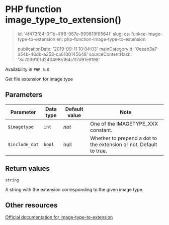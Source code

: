 PHP function image_type_to_extension()
======================================

> id: '4f473f84-0f1b-41f8-987e-999819f8564f'
> slug:
> 	cs: funkce-image-type-to-extension
> 	en: php-function-image-type-to-extension
> 
> publicationDate: '2019-09-11 10:04:03'
> mainCategoryId: '0eeab3a7-a54b-46db-a253-ca6100145648'
> sourceContentHash: '3c7039101d2404985164c117d91e9198'

Availability in `PHP 5.0`

Get file extension for image type


Parameters
--------------

| Parameter | Data type | Default value | Note |
|-----|-----|-----|-----|
| `$imagetype` | `int` | *not* | One of the IMAGETYPE_XXX constant. |
| `$include_dot` | `bool` | null | Whether to prepend a dot to the extension or not. Default to true. |


Return values
----------------

`string`

A string with the extension corresponding to the given image type.

Other resources
------------

[Official documentation for image-type-to-extension](https://www.php.net/manual/en/function.image-type-to-extension.php)
